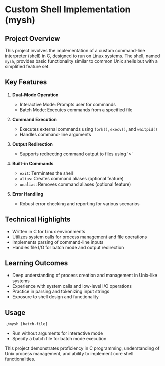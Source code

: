 # Custom Shell Implementation (mysh)

## Project Overview
This project involves the implementation of a custom command-line interpreter (shell) in C, designed to run on Linux systems. The shell, named `mysh`, provides basic functionality similar to common Unix shells but with a simplified feature set.

## Key Features

1. **Dual-Mode Operation**
   - Interactive Mode: Prompts user for commands
   - Batch Mode: Executes commands from a specified file

2. **Command Execution**
   - Executes external commands using `fork()`, `execv()`, and `waitpid()`
   - Handles command-line arguments

3. **Output Redirection**
   - Supports redirecting command output to files using '>'

4. **Built-in Commands**
   - `exit`: Terminates the shell
   - `alias`: Creates command aliases (optional feature)
   - `unalias`: Removes command aliases (optional feature)

5. **Error Handling**
   - Robust error checking and reporting for various scenarios

## Technical Highlights

- Written in C for Linux environments
- Utilizes system calls for process management and file operations
- Implements parsing of command-line inputs
- Handles file I/O for batch mode and output redirection

## Learning Outcomes

- Deep understanding of process creation and management in Unix-like systems
- Experience with system calls and low-level I/O operations
- Practice in parsing and tokenizing input strings
- Exposure to shell design and functionality

## Usage

```
./mysh [batch-file]
```

- Run without arguments for interactive mode
- Specify a batch file for batch mode execution

This project demonstrates proficiency in C programming, understanding of Unix process management, and ability to implement core shell functionalities.
